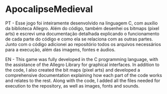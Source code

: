 # ApocalipseMedieval
PT - Esse jogo foi inteiramente desenvolvido na linguagem C, com auxílio da biblioteca Allegro. Além do código, também desenhei os bitmaps (pixel arts) e escrevi uma documentação detalhada explicando o funcionamento de cada parte do código e como ela se relaciona com as outras partes. Junto com o código adicionei ao repositório todos os arquivos necessários para a execução, além das imagens, fontes e áudios.

EN - This game was fully developed in the C programming language, with the assistance of the Allegro Library for graphical interfaces. In addition to the code, I also created the
bit maps (pixel arts) and developed a comprehensive documentation explaining how each part of the code works and relates to the rest. Along with the code, I added all the files 
needed for execution to the repository, as well as images, fonts and sounds.



